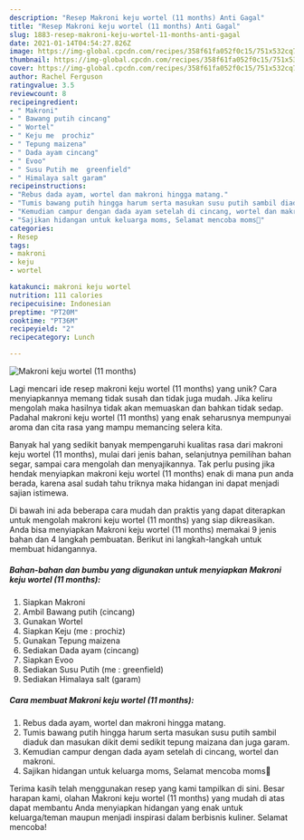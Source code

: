 ```yaml
---
description: "Resep Makroni keju wortel (11 months) Anti Gagal"
title: "Resep Makroni keju wortel (11 months) Anti Gagal"
slug: 1883-resep-makroni-keju-wortel-11-months-anti-gagal
date: 2021-01-14T04:54:27.826Z
image: https://img-global.cpcdn.com/recipes/358f61fa052f0c15/751x532cq70/makroni-keju-wortel-11-months-foto-resep-utama.jpg
thumbnail: https://img-global.cpcdn.com/recipes/358f61fa052f0c15/751x532cq70/makroni-keju-wortel-11-months-foto-resep-utama.jpg
cover: https://img-global.cpcdn.com/recipes/358f61fa052f0c15/751x532cq70/makroni-keju-wortel-11-months-foto-resep-utama.jpg
author: Rachel Ferguson
ratingvalue: 3.5
reviewcount: 8
recipeingredient:
- " Makroni"
- " Bawang putih cincang"
- " Wortel"
- " Keju me  prochiz"
- " Tepung maizena"
- " Dada ayam cincang"
- " Evoo"
- " Susu Putih me  greenfield"
- " Himalaya salt garam"
recipeinstructions:
- "Rebus dada ayam, wortel dan makroni hingga matang."
- "Tumis bawang putih hingga harum serta masukan susu putih sambil diaduk dan masukan dikit demi sedikit tepung maizana dan juga garam."
- "Kemudian campur dengan dada ayam setelah di cincang, wortel dan makroni."
- "Sajikan hidangan untuk keluarga moms, Selamat mencoba moms🥰"
categories:
- Resep
tags:
- makroni
- keju
- wortel

katakunci: makroni keju wortel 
nutrition: 111 calories
recipecuisine: Indonesian
preptime: "PT20M"
cooktime: "PT36M"
recipeyield: "2"
recipecategory: Lunch

---
```



![Makroni keju wortel (11 months)](https://img-global.cpcdn.com/recipes/358f61fa052f0c15/751x532cq70/makroni-keju-wortel-11-months-foto-resep-utama.jpg)

Lagi mencari ide resep makroni keju wortel (11 months) yang unik? Cara menyiapkannya memang tidak susah dan tidak juga mudah. Jika keliru mengolah maka hasilnya tidak akan memuaskan dan bahkan tidak sedap. Padahal makroni keju wortel (11 months) yang enak seharusnya mempunyai aroma dan cita rasa yang mampu memancing selera kita.

Banyak hal yang sedikit banyak mempengaruhi kualitas rasa dari makroni keju wortel (11 months), mulai dari jenis bahan, selanjutnya pemilihan bahan segar, sampai cara mengolah dan menyajikannya. Tak perlu pusing jika hendak menyiapkan makroni keju wortel (11 months) enak di mana pun anda berada, karena asal sudah tahu triknya maka hidangan ini dapat menjadi sajian istimewa.




Di bawah ini ada beberapa cara mudah dan praktis yang dapat diterapkan untuk mengolah makroni keju wortel (11 months) yang siap dikreasikan. Anda bisa menyiapkan Makroni keju wortel (11 months) memakai 9 jenis bahan dan 4 langkah pembuatan. Berikut ini langkah-langkah untuk membuat hidangannya.

<!--inarticleads1-->

##### Bahan-bahan dan bumbu yang digunakan untuk menyiapkan Makroni keju wortel (11 months):

1. Siapkan  Makroni
1. Ambil  Bawang putih (cincang)
1. Gunakan  Wortel
1. Siapkan  Keju (me : prochiz)
1. Gunakan  Tepung maizena
1. Sediakan  Dada ayam (cincang)
1. Siapkan  Evoo
1. Sediakan  Susu Putih (me : greenfield)
1. Sediakan  Himalaya salt (garam)




<!--inarticleads2-->

##### Cara membuat Makroni keju wortel (11 months):

1. Rebus dada ayam, wortel dan makroni hingga matang.
1. Tumis bawang putih hingga harum serta masukan susu putih sambil diaduk dan masukan dikit demi sedikit tepung maizana dan juga garam.
1. Kemudian campur dengan dada ayam setelah di cincang, wortel dan makroni.
1. Sajikan hidangan untuk keluarga moms, Selamat mencoba moms🥰




Terima kasih telah menggunakan resep yang kami tampilkan di sini. Besar harapan kami, olahan Makroni keju wortel (11 months) yang mudah di atas dapat membantu Anda menyiapkan hidangan yang enak untuk keluarga/teman maupun menjadi inspirasi dalam berbisnis kuliner. Selamat mencoba!

